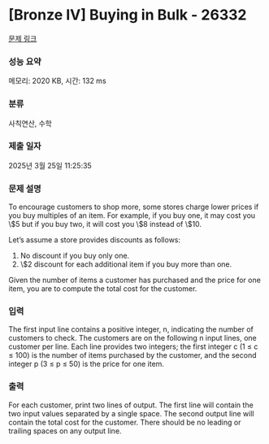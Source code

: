 # [Bronze IV] Buying in Bulk - 26332 

[문제 링크](https://www.acmicpc.net/problem/26332) 

### 성능 요약

메모리: 2020 KB, 시간: 132 ms

### 분류

사칙연산, 수학

### 제출 일자

2025년 3월 25일 11:25:35

### 문제 설명

<p>To encourage customers to shop more, some stores charge lower prices if you buy multiples of an item. For example, if you buy one, it may cost you \$5 but if you buy two, it will cost you \$8 instead of \$10.</p>

<p>Let’s assume a store provides discounts as follows:</p>

<ol>
	<li>No discount if you buy only one.</li>
	<li>\$2 discount for each additional item if you buy more than one.</li>
</ol>

<p>Given the number of items a customer has purchased and the price for one item, you are to compute the total cost for the customer.</p>

### 입력 

 <p>The first input line contains a positive integer, n, indicating the number of customers to check. The customers are on the following n input lines, one customer per line. Each line provides two integers; the first integer c (1 ≤ c ≤ 100) is the number of items purchased by the customer, and the second integer p (3 ≤ p ≤ 50) is the price for one item.</p>

### 출력 

 <p>For each customer, print two lines of output. The first line will contain the two input values separated by a single space. The second output line will contain the total cost for the customer. There should be no leading or trailing spaces on any output line.</p>

